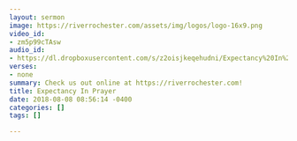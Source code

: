 ```yaml
---
layout: sermon
image: https://riverrochester.com/assets/img/logos/logo-16x9.png
video_id:
- zm5p99cTAsw
audio_id:
- https://dl.dropboxusercontent.com/s/z2oisjkeqehudni/Expectancy%20In%20Prayer.mp3?dl=0
verses:
- none
summary: Check us out online at https://riverrochester.com!
title: Expectancy In Prayer
date: 2018-08-08 08:56:14 -0400
categories: []
tags: []

---
```

